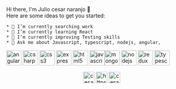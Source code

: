   Hi there, I'm Julio cesar naranjo 👋   
  Here are some ideas to get you started:

    * 🔭 I’m currently searching work
    * 🌱 I’m currently learning React
    * 🤔 I’m currently improving Testing skills
    * 💬 Ask me about Javascript, typescript, nodejs, angular,  
    
    
    
 <p align="left"><img src="https://devicons.github.io/devicon/devicon.git/icons/angularjs/angularjs-original.svg" alt="angularjs" width="40" height="40"/> <img src="https://devicons.github.io/devicon/devicon.git/icons/csharp/csharp-original.svg" alt="csharp" width="40" height="40"/> <img src="https://devicons.github.io/devicon/devicon.git/icons/css3/css3-original-wordmark.svg" alt="css3" width="40" height="40"/>  <img src="https://devicons.github.io/devicon/devicon.git/icons/express/express-original-wordmark.svg" alt="express" width="40" height="40"/>  <img src="https://devicons.github.io/devicon/devicon.git/icons/html5/html5-original-wordmark.svg" alt="html5" width="40" height="40"/> <img src="https://devicons.github.io/devicon/devicon.git/icons/javascript/javascript-original.svg" alt="javascript" width="40" height="40"/><img src="https://devicons.github.io/devicon/devicon.git/icons/mongodb/mongodb-original-wordmark.svg" alt="mongodb" width="40" height="40"/> <img src="https://devicons.github.io/devicon/devicon.git/icons/nodejs/nodejs-original-wordmark.svg" alt="nodejs" width="40" height="40"/>   <img src="https://devicons.github.io/devicon/devicon.git/icons/redux/redux-original.svg" alt="redux" width="40" height="40"/> <img src="https://devicons.github.io/devicon/devicon.git/icons/typescript/typescript-original.svg" alt="typescript" width="40" height="40"/></p>

<p align="center">
<a href="https://twitter.com/cesarnaranjo16" target="blank"><img align="center" src="https://cdn.jsdelivr.net/npm/simple-icons@3.0.1/icons/twitter.svg" alt="cesarnarajo16" height="30" width="30" /></a>
<a href="https://www.linkedin.com/in/julio-cesar-naranjo" target="blank"><img align="center" src="https://cdn.jsdelivr.net/npm/simple-icons@3.0.1/icons/linkedin.svg" alt="https://www.linkedin.com/in/julio-cesar-naranjo/" height="30" width="30" /></a>
<a href="https://www.facebook.com/cesar.naranjo.quintero" target="blank"><img align="center" src="https://cdn.jsdelivr.net/npm/simple-icons@3.0.1/icons/facebook.svg" alt="cesar.naranjo.quintero" height="30" width="30" /></a>
</p>

